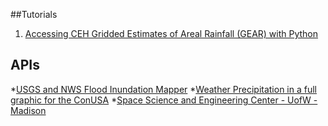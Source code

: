 

##Tutorials
1. [Accessing CEH Gridded Estimates of Areal Rainfall (GEAR) with Python](http://snorf.net/category/2016.html)


## APIs
*[USGS and NWS Flood Inundation Mapper](http://wimcloud.usgs.gov/apps/FIM/FloodInundationMapper.html)
*[Weather Precipitation in a full graphic for the ConUSA](http://water.weather.gov/precip/full.php?year=2015&month=10&day=1&time_type=day&time_frame=1day&product=observed&domain=conus)
*[Space Science and Engineering Center - UofW - Madison](http://www.ssec.wisc.edu/data/us_comp/info.html)




